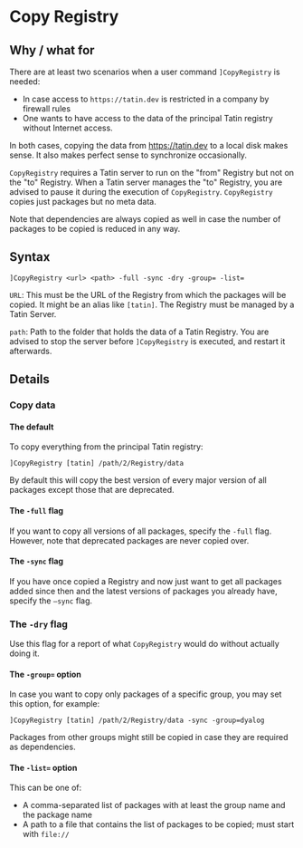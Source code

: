 # Copy Registry

## Why / what for

There are at least two scenarios when a user command `]CopyRegistry` is needed:

* In case access to `https://tatin.dev` is restricted in a company by firewall rules
* One wants to have access to the data of the principal Tatin registry without Internet access.

In both cases, copying the data from https://tatin.dev to a local disk makes sense. It also makes perfect sense to synchronize occasionally.

`CopyRegistry` requires a Tatin server to run on the "from" Registry but not on the "to" Registry. When a Tatin server manages the "to" Registry, you are advised to pause it during the execution of `CopyRegistry`.
`CopyRegistry` copies just packages but no meta data.

Note that dependencies are always copied as well in case the number of packages to be copied is reduced in any way.

## Syntax

```
]CopyRegistry <url> <path> -full -sync -dry -group= -list=
```

`URL`: This must be the URL of the Registry from which the packages will be copied. It might be an alias like `[tatin]`. The Registry must be managed by a Tatin Server.

`path`: Path to the folder that holds the data of a Tatin Registry. You are advised to stop the server before `]CopyRegistry` is executed, and restart it afterwards.

## Details

### Copy data

#### The default

To copy everything from the principal Tatin registry:

```
]CopyRegistry [tatin] /path/2/Registry/data
```

By default this will copy the best version of every major version of all packages except those that are deprecated.

#### The `-full` flag

If you want to copy all versions of all packages, specify the `-full` flag. However, note that deprecated packages are never copied over.

#### The `-sync` flag

If you have once copied a Registry and now just want to get all packages added since then and the latest versions of packages you already have, specify the `—sync` flag.

### The `-dry` flag

Use this flag for a report of what `CopyRegistry` would do without actually doing it.

#### The `-group=` option
In case you want to copy only packages of a specific group, you may set this option, for example:

```
]CopyRegistry [tatin] /path/2/Registry/data -sync -group=dyalog
```

Packages from other groups might still be copied in case they are required as dependencies.

#### The `-list=` option

This can be one of:

* A comma-separated list of packages with at least the group name and the package name
* A path to a file that contains the list of packages to be copied; must start with `file://`

